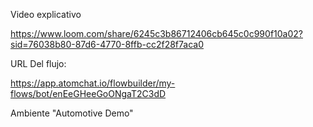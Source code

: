 Video explicativo

https://www.loom.com/share/6245c3b86712406cb645c0c990f10a02?sid=76038b80-87d6-4770-8ffb-cc2f28f7aca0

URL Del flujo:

https://app.atomchat.io/flowbuilder/my-flows/bot/enEeGHeeGoONgaT2C3dD

Ambiente "Automotive Demo"

